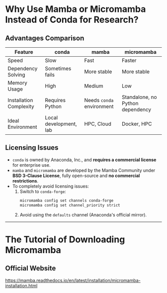 # Why Use Mamba or Micromamba Instead of Conda for Research?

## **Advantages Comparison**
| Feature           | conda           | mamba               | micromamba            |
|------------------|-----------------|---------------------|-----------------------|
| Speed             | Slow            | Fast                | Faster                |
| Dependency Solving | Sometimes fails | More stable         | More stable           |
| Memory Usage      | High            | Medium              | Low                   |
| Installation Complexity | Requires Python  | Needs `conda` environment | Standalone, no Python dependency |
| Ideal Environment | Local development, lab | HPC, Cloud        | Docker, HPC           |

## **Licensing Issues**
- `conda` is owned by Anaconda, Inc., and **requires a commercial license** for enterprise use.
- `mamba` and `micromamba` are developed by the Mamba Community under **BSD 3-Clause License**, fully open-source and **no commercial restrictions**.
- To completely avoid licensing issues:
  1. Switch to `conda-forge`:
     ```bash
     micromamba config set channels conda-forge
     micromamba config set channel_priority strict
     ```
  2. Avoid using the `defaults` channel (Anaconda's official mirror).

---
# The Tutorial of Downloading Micromamba

## Official Website
https://mamba.readthedocs.io/en/latest/installation/micromamba-installation.html


